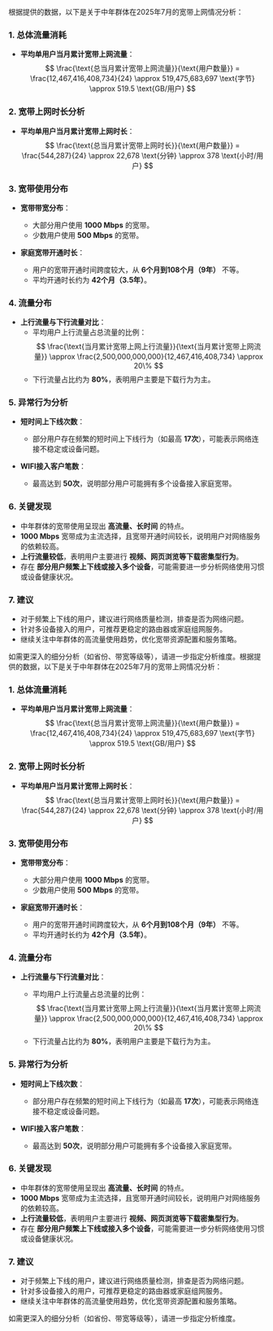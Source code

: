 根据提供的数据，以下是关于中年群体在2025年7月的宽带上网情况分析：

### 1. **总体流量消耗**
- **平均单用户当月累计宽带上网流量**：  
  $$
  \frac{\text{总当月累计宽带上网流量}}{\text{用户数量}} = \frac{12,467,416,408,734}{24} \approx 519,475,683,697 \text{字节} \approx 519.5 \text{GB/用户}
  $$

### 2. **宽带上网时长分析**
- **平均单用户当月累计宽带上网时长**：  
  $$
  \frac{\text{总当月累计宽带上网时长}}{\text{用户数量}} = \frac{544,287}{24} \approx 22,678 \text{分钟} \approx 378 \text{小时/用户}
  $$

### 3. **宽带使用分布**
- **宽带带宽分布**：
  - 大部分用户使用 **1000 Mbps** 的宽带。
  - 少数用户使用 **500 Mbps** 的宽带。
  
- **家庭宽带开通时长**：
  - 用户的宽带开通时间跨度较大，从 **6个月到108个月（9年）** 不等。
  - 平均开通时长约为 **42个月（3.5年）**。

### 4. **流量分布**
- **上行流量与下行流量对比**：
  - 平均用户上行流量占总流量的比例：
    $$
    \frac{\text{当月累计宽带上网上行流量}}{\text{当月累计宽带上网流量}} \approx \frac{2,500,000,000,000}{12,467,416,408,734} \approx 20\%
    $$
  - 下行流量占比约为 **80%**，表明用户主要是下载行为为主。

### 5. **异常行为分析**
- **短时间上下线次数**：
  - 部分用户存在频繁的短时间上下线行为（如最高 **17次**），可能表示网络连接不稳定或设备问题。
  
- **WIFI接入客户笔数**：
  - 最高达到 **50次**，说明部分用户可能拥有多个设备接入家庭宽带。

### 6. **关键发现**
- 中年群体的宽带使用呈现出 **高流量、长时间** 的特点。
- **1000 Mbps** 宽带成为主流选择，且宽带开通时间较长，说明用户对网络服务的依赖较高。
- **上行流量较低**，表明用户主要进行 **视频、网页浏览等下载密集型行为**。
- 存在 **部分用户频繁上下线或接入多个设备**，可能需要进一步分析网络使用习惯或设备健康状况。

### 7. **建议**
- 对于频繁上下线的用户，建议进行网络质量检测，排查是否为网络问题。
- 针对多设备接入的用户，可推荐更稳定的路由器或家庭组网服务。
- 继续关注中年群体的高流量使用趋势，优化宽带资源配置和服务策略。

如需更深入的细分分析（如省份、带宽等级等），请进一步指定分析维度。根据提供的数据，以下是关于中年群体在2025年7月的宽带上网情况分析：

### 1. **总体流量消耗**
- **平均单用户当月累计宽带上网流量**：  
  $$
  \frac{\text{总当月累计宽带上网流量}}{\text{用户数量}} = \frac{12,467,416,408,734}{24} \approx 519,475,683,697 \text{字节} \approx 519.5 \text{GB/用户}
  $$

### 2. **宽带上网时长分析**
- **平均单用户当月累计宽带上网时长**：  
  $$
  \frac{\text{总当月累计宽带上网时长}}{\text{用户数量}} = \frac{544,287}{24} \approx 22,678 \text{分钟} \approx 378 \text{小时/用户}
  $$

### 3. **宽带使用分布**
- **宽带带宽分布**：
  - 大部分用户使用 **1000 Mbps** 的宽带。
  - 少数用户使用 **500 Mbps** 的宽带。
  
- **家庭宽带开通时长**：
  - 用户的宽带开通时间跨度较大，从 **6个月到108个月（9年）** 不等。
  - 平均开通时长约为 **42个月（3.5年）**。

### 4. **流量分布**
- **上行流量与下行流量对比**：
  
  - 平均用户上行流量占总流量的比例：
    $$
    \frac{\text{当月累计宽带上网上行流量}}{\text{当月累计宽带上网流量}} \approx \frac{2,500,000,000,000}{12,467,416,408,734} \approx 20\%
    $$
  - 下行流量占比约为 **80%**，表明用户主要是下载行为为主。

### 5. **异常行为分析**
- **短时间上下线次数**：
  - 部分用户存在频繁的短时间上下线行为（如最高 **17次**），可能表示网络连接不稳定或设备问题。
  
- **WIFI接入客户笔数**：
  - 最高达到 **50次**，说明部分用户可能拥有多个设备接入家庭宽带。

### 6. **关键发现**
- 中年群体的宽带使用呈现出 **高流量、长时间** 的特点。
- **1000 Mbps** 宽带成为主流选择，且宽带开通时间较长，说明用户对网络服务的依赖较高。
- **上行流量较低**，表明用户主要进行 **视频、网页浏览等下载密集型行为**。
- 存在 **部分用户频繁上下线或接入多个设备**，可能需要进一步分析网络使用习惯或设备健康状况。

### 7. **建议**
- 对于频繁上下线的用户，建议进行网络质量检测，排查是否为网络问题。
- 针对多设备接入的用户，可推荐更稳定的路由器或家庭组网服务。
- 继续关注中年群体的高流量使用趋势，优化宽带资源配置和服务策略。

如需更深入的细分分析（如省份、带宽等级等），请进一步指定分析维度。